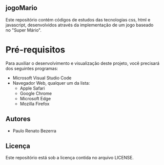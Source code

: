 ## jogoMario

Este repositório contém códigos de estudos das tecnologias css, html e javascript, desenvolvidos através da implementação de um jogo baseado no "Super Mário".

# Pré-requisitos

Para auxiliar o desenvolvimento e visualização deste projeto, você precisará dos seguintes programas:

* Microsoft Visual Studio Code
* Navegador Web, qualquer um da lista:
    * Apple Safari
    * Google Chrome
    * Microsoft Edge
    * Mozilla Firefox

## Autores

* Paulo Renato Bezerra

## Licença

Este repositório está sob a licença contida no arquivo LICENSE.